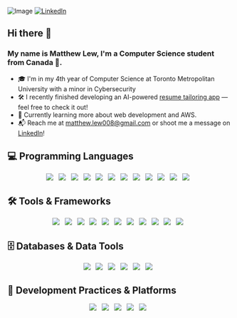 
![Image](https://github.com/user-attachments/assets/83b2699f-14f2-4f77-8707-013faf793bab)
[![LinkedIn](https://img.shields.io/badge/LinkedIn-0077B5?style=for-the-badge&logo=linkedin&logoColor=white)](https://www.linkedin.com/in/matt-j-lew/)

## Hi there 👋
### My name is Matthew Lew, I'm a Computer Science student from Canada 🍁.

- 🎓 I'm in my 4th year of Computer Science at Toronto Metropolitan University with a minor in Cybersecurity
- 🛠  I recently finished developing an AI-powered [resume tailoring app](https://github.com/Matthew-J-Lew/resume-tailor-app) — feel free to check it out!  
- 🌱 Currently learning more about web development and AWS.
- 📬 Reach me at [matthew.lew008@gmail.com](mailto:matthew.lew008@gmail.com) or shoot me a message on [LinkedIn](https://www.linkedin.com/in/matt-j-lew/)! 

## 💻 Programming Languages
<div align="center">

<img src="https://img.shields.io/badge/Python-3776AB?style=for-the-badge&logo=python&logoColor=white" />
&nbsp;
<img src="https://img.shields.io/badge/Java-ED8B00?style=for-the-badge&logo=openjdk&logoColor=white" />
&nbsp;
<img src="https://img.shields.io/badge/JavaScript-F7DF1E?style=for-the-badge&logo=javascript&logoColor=black" />
&nbsp;
<img src="https://img.shields.io/badge/C-00599C?style=for-the-badge&logo=c&logoColor=white" />
&nbsp;
<img src="https://img.shields.io/badge/C++-00599C?style=for-the-badge&logo=c%2B%2B&logoColor=white" />
&nbsp;
<img src="https://img.shields.io/badge/Rust-000000?style=for-the-badge&logo=rust&logoColor=white" />
&nbsp;
<img src="https://img.shields.io/badge/Bash-121011?style=for-the-badge&logo=gnubash&logoColor=white" />
&nbsp;
<img src="https://img.shields.io/badge/Haskell-5D4F85?style=for-the-badge&logo=haskell&logoColor=white" />
&nbsp;
<img src="https://img.shields.io/badge/Elixir-4B275F?style=for-the-badge&logo=elixir&logoColor=white" />
&nbsp;
<img src="https://img.shields.io/badge/Smalltalk-FF6600?style=for-the-badge" />
&nbsp;
<img src="https://img.shields.io/badge/Prolog-E61B23?style=for-the-badge" />
&nbsp;
<img src="https://img.shields.io/badge/Lisp-3A4E3A?style=for-the-badge" />
&nbsp;

</div>

## 🛠 Tools & Frameworks
<div align="center">

<img src="https://img.shields.io/badge/HTML5-E34F26?style=for-the-badge&logo=html5&logoColor=white" />
&nbsp;
<img src="https://img.shields.io/badge/CSS3-1572B6?style=for-the-badge&logo=css3&logoColor=white" />
&nbsp;
<img src="https://img.shields.io/badge/Tailwind_CSS-38B2AC?style=for-the-badge&logo=tailwind-css&logoColor=white" />
&nbsp;
<img src="https://img.shields.io/badge/React-20232A?style=for-the-badge&logo=react&logoColor=61DAFB" />
&nbsp;
<img src="https://img.shields.io/badge/Node.js-339933?style=for-the-badge&logo=nodedotjs&logoColor=white" />
&nbsp;
<img src="https://img.shields.io/badge/Next.js-000000?style=for-the-badge&logo=nextdotjs&logoColor=white" />
&nbsp;
<img src="https://img.shields.io/badge/Electron-47848F?style=for-the-badge&logo=electron&logoColor=white" />
&nbsp;
<img src="https://img.shields.io/badge/Tomcat-F8DC75?style=for-the-badge&logo=apachetomcat&logoColor=black" />
&nbsp;
<img src="https://img.shields.io/badge/Maven-C71A36?style=for-the-badge&logo=apachemaven&logoColor=white" />
&nbsp;
<img src="https://img.shields.io/badge/Jenkins-D24939?style=for-the-badge&logo=jenkins&logoColor=white" />
&nbsp;
<img src="https://img.shields.io/badge/LaTeX-47A141?style=for-the-badge&logo=latex&logoColor=white" />
&nbsp;

</div>

## 🗄️ Databases & Data Tools
<div align="center">

<img src="https://img.shields.io/badge/SQL-4479A1?style=for-the-badge" />
&nbsp;
<img src="https://img.shields.io/badge/SQLite-003B57?style=for-the-badge&logo=sqlite&logoColor=white" />
&nbsp;
<img src="https://img.shields.io/badge/MySQL-4479A1?style=for-the-badge&logo=mysql&logoColor=white" />
&nbsp;
<img src="https://img.shields.io/badge/OracleSQL-F80000?style=for-the-badge&logo=oracle&logoColor=white" />
&nbsp;
<img src="https://img.shields.io/badge/Pandas-150458?style=for-the-badge&logo=pandas&logoColor=white" />
&nbsp;
<img src="https://img.shields.io/badge/SQL*Loader-4479A1?style=for-the-badge" />
&nbsp;

</div>

## 🧪 Development Practices & Platforms
<div align="center">

<img src="https://img.shields.io/badge/Azure%20DevOps-0078D7?style=for-the-badge&logo=azuredevops&logoColor=white" />
&nbsp;
<img src="https://img.shields.io/badge/Agile-0052CC?style=for-the-badge" />
&nbsp;
<img src="https://img.shields.io/badge/Linux-FCC624?style=for-the-badge&logo=linux&logoColor=black" />
&nbsp;
<img src="https://img.shields.io/badge/Git-F05032?style=for-the-badge&logo=git&logoColor=white" />
&nbsp;
<img src="https://img.shields.io/badge/GitHub-181717?style=for-the-badge&logo=github&logoColor=white" />
&nbsp;

</div>


<!--
## 🚀 Projects
- 🧾 [AI-Powered Resume Tailoring App](https://github.com/Matthew-J-Lew/your-project-repo) – Upload your resume and job description to get personalized LaTeX and PDF versions tailored by AI.
- 🎮 [Robot Shootout](https://github.com/Matthew-J-Lew/Robot-Shootout) – A 3D real-time OpenGL game featuring robot enemies, collision physics, and dynamic textures.

## 📊 GitHub Stats
![Matthew's GitHub Stats](https://github-readme-stats.vercel.app/api?username=Matthew-J-Lew&show_icons=true&theme=default)

![Top Langs](https://github-readme-stats.vercel.app/api/top-langs/?username=Matthew-J-Lew&layout=compact)

-->

